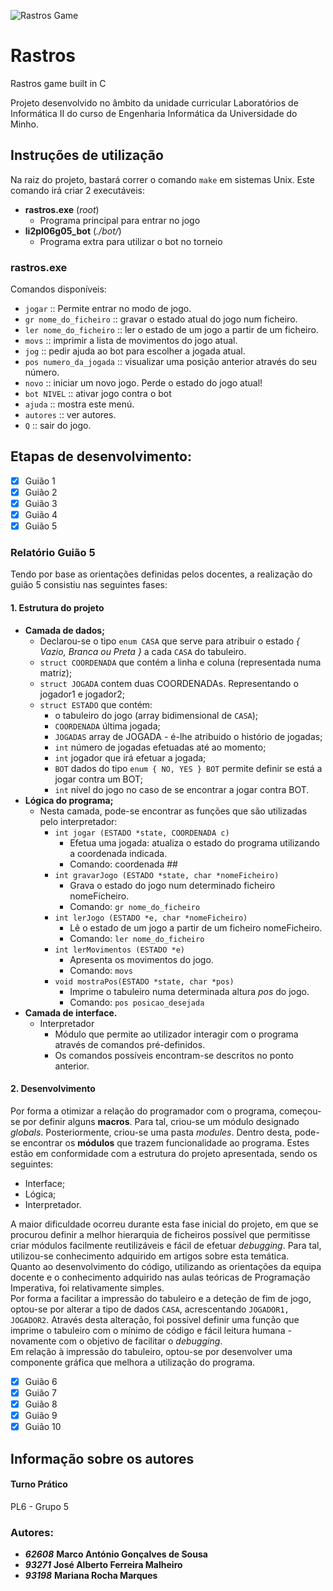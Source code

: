 ![Rastros Game](http://www.luduscience.com/images/rastros.jpg)
# Rastros
Rastros game built in C

Projeto desenvolvido no âmbito da unidade curricular Laboratórios de Informática II do curso de 
Engenharia Informática da Universidade do Minho.

## Instruções de utilização
Na raiz do projeto, bastará correr o comando ```make``` em sistemas Unix. Este comando irá criar 2 executáveis:
  - __rastros.exe__ (*root*)
    - Programa principal para entrar no jogo
  - __li2pl06g05_bot__ (*./bot/*)
    - Programa extra para utilizar o bot no torneio

### rastros.exe
Comandos disponíveis:
- ```jogar``` :: Permite entrar no modo de jogo.
- ```gr nome_do_ficheiro``` :: gravar o estado atual do jogo num ficheiro.
- ```ler nome_do_ficheiro``` :: ler o estado de um jogo a partir de um ficheiro.
- ```movs``` ::  imprimir a lista de movimentos do jogo atual.
- ```jog``` :: pedir ajuda ao bot para escolher a jogada atual.
- ```pos numero_da_jogada``` :: visualizar uma posição anterior através do seu número.
- ```novo``` :: iniciar um novo jogo. Perde o estado do jogo atual!
- ```bot NIVEL``` :: ativar jogo contra o bot
- ```ajuda``` :: mostra este menú.
- ```autores``` :: ver autores.
- ```Q``` :: sair do jogo.

## Etapas de desenvolvimento:
- [x] Guião 1
- [x] Guião 2
- [x] Guião 3
- [x] Guião 4
- [x] Guião 5
### Relatório Guião 5  
Tendo por base as orientações definidas pelos docentes, a realização do guião 5 consistiu nas seguintes fases:
#### 1. Estrutura do projeto
   - __Camada de dados;__
     - Declarou-se o tipo ```enum CASA``` que serve para atribuir o estado _{ Vazio, Branca ou Preta }_ a cada ```CASA``` do tabuleiro.
     - ```struct COORDENADA``` que contém a linha e coluna (representada numa matriz);
     - ```struct JOGADA``` contem duas COORDENADAs. Representando o jogador1 e jogador2;
     - ```struct ESTADO``` que contém:
       - o tabuleiro do jogo (array bidimensional de ```CASA```);
       - ```COORDENADA``` última jogada;
       - ```JOGADAS``` array de JOGADA - é-lhe atribuido o histório de jogadas;
       - ```int``` número de jogadas efetuadas até ao momento;
       - ```int``` jogador que irá efetuar a jogada;
       - ```BOT``` dados do tipo ```enum { NO, YES } BOT``` permite definir se está a jogar contra um BOT;
       - ```int``` nível do jogo no caso de se encontrar a jogar contra BOT.
   - __Lógica do programa;__
     - Nesta camada, pode-se encontrar as funções que são utilizadas pelo interpretador:
       - ```int jogar (ESTADO *state, COORDENADA c)```
         - Efetua uma jogada: atualiza o estado do programa utilizando a coordenada indicada.
         - Comando: coordenada ##
       - ```int gravarJogo (ESTADO *state, char *nomeFicheiro)```
         - Grava o estado do jogo num determinado ficheiro nomeFicheiro.
         - Comando: ```gr nome_do_ficheiro```
       - ```int lerJogo (ESTADO *e, char *nomeFicheiro)```
         - Lê o estado de um jogo a partir de um ficheiro nomeFicheiro.
         - Comando: ```ler nome_do_ficheiro```
       - ```int lerMovimentos (ESTADO *e)```
         - Apresenta os movimentos do jogo.
         - Comando: ```movs```
       - ```void mostraPos(ESTADO *state, char *pos)```
         - Imprime o tabuleiro numa determinada altura _pos_ do jogo.
         - Comando: ```pos posicao_desejada```
   - __Camada de interface.__
     - Interpretador
       - Módulo que permite ao utilizador interagir com o programa através de comandos pré-definidos.
       - Os comandos possíveis encontram-se descritos no ponto anterior.
#### 2. Desenvolvimento
Por forma a otimizar a relação do programador com o programa, começou-se por definir alguns **macros**.
Para tal, criou-se um módulo designado *globals*. Posteriormente, criou-se uma pasta *modules*.
Dentro desta, pode-se encontrar os **módulos** que trazem funcionalidade ao programa. 
Estes estão em conformidade com a estrutura do projeto apresentada, sendo os seguintes:
- Interface;
- Lógica;
- Interpretador.  

A maior dificuldade ocorreu durante esta fase inicial do projeto, 
em que se procurou definir a melhor hierarquia de ficheiros possível que permitisse criar módulos facilmente reutilizáveis
e fácil de efetuar *debugging*.
Para tal, utilizou-se conhecimento adquirido em artigos sobre esta temática.  
Quanto ao desenvolvimento do código, utilizando as orientações da equipa docente e o conhecimento adquirido nas aulas teóricas
de Programação Imperativa, foi relativamente simples.  
Por forma a facilitar a impressão do tabuleiro e a deteção de fim de jogo, optou-se por alterar a tipo de dados ```CASA```,
acrescentando ```JOGADOR1, JOGADOR2```. Através desta alteração, foi possível definir uma função que imprime o tabuleiro
com o mínimo de código e fácil leitura humana - novamente com o objetivo de facilitar o *debugging*.  
Em relação à impressão do tabuleiro, optou-se por desenvolver uma componente gráfica que melhora a utilização do programa.


- [x] Guião 6
- [X] Guião 7
- [X] Guião 8
- [X] Guião 9
- [X] Guião 10

## Informação sobre os autores

#### Turno Prático
PL6 - Grupo 5

### Autores:  
- **_62608_** __Marco António Gonçalves de Sousa__  
- **_93271_** __José Alberto Ferreira Malheiro__  
- **_93198_** __Mariana Rocha Marques__
